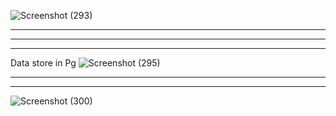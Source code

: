 ![Screenshot (293)](https://github.com/Chetanshinde123/Week3_Chetan_Shinde/assets/128912491/ce79c8f9-6c9c-44b2-b8b5-380cb490c959)

-------------------------------------------------------------------------------------------------------------------------------------
-------------------------------------------------------------------------------------------------------------------------------------
-------------------------------------------------------------------------------------------------------------------------------------

Data store in Pg
![Screenshot (295)](https://github.com/Chetanshinde123/Week3_Chetan_Shinde/assets/128912491/61c21727-7888-46ad-ade0-43c518807dd6)

-------------------------------------------------------------------------------------------------------------------------------------
-------------------------------------------------------------------------------------------------------------------------------------

![Screenshot (300)](https://github.com/Chetanshinde123/Week3_Chetan_Shinde/assets/128912491/d3fbb5d4-56c1-4539-935d-6e9b1c892250)

